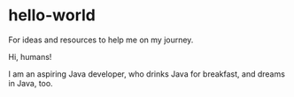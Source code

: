 # hello-world

For ideas and resources to help me on my journey.

Hi, humans!

I am an aspiring Java developer, who drinks Java for breakfast, and dreams in Java, too. 
